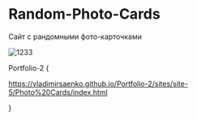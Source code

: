 # Random-Photo-Cards

Сайт с рандомными фото-карточками

![1233](https://user-images.githubusercontent.com/56477695/116459476-88cdf500-a86e-11eb-92f5-7ee4392578e7.jpg)

Portfolio-2 {

https://vladimirsaenko.github.io/Portfolio-2/sites/site-5/Photo%20Cards/index.html

}
